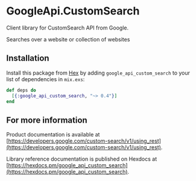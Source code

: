 # GoogleApi.CustomSearch

Client library for CustomSearch API from Google.

Searches over a website or collection of websites

## Installation

Install this package from [Hex](https://hex.pm) by adding
`google_api_custom_search` to your list of dependencies in `mix.exs`:

```elixir
def deps do
  [{:google_api_custom_search, "~> 0.4"}]
end
```

## For more information

Product documentation is available at [https://developers.google.com/custom-search/v1/using_rest](https://developers.google.com/custom-search/v1/using_rest).

Library reference documentation is published on Hexdocs at
[https://hexdocs.pm/google_api_custom_search](https://hexdocs.pm/google_api_custom_search).
